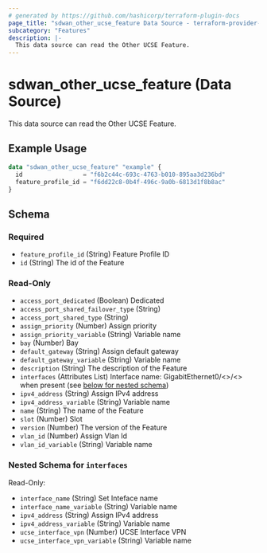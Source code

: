 ```yaml
---
# generated by https://github.com/hashicorp/terraform-plugin-docs
page_title: "sdwan_other_ucse_feature Data Source - terraform-provider-sdwan"
subcategory: "Features"
description: |-
  This data source can read the Other UCSE Feature.
---
```


# sdwan_other_ucse_feature (Data Source)

This data source can read the Other UCSE Feature.

## Example Usage

```terraform
data "sdwan_other_ucse_feature" "example" {
  id                 = "f6b2c44c-693c-4763-b010-895aa3d236bd"
  feature_profile_id = "f6dd22c8-0b4f-496c-9a0b-6813d1f8b8ac"
}
```

<!-- schema generated by tfplugindocs -->
## Schema

### Required

- `feature_profile_id` (String) Feature Profile ID
- `id` (String) The id of the Feature

### Read-Only

- `access_port_dedicated` (Boolean) Dedicated
- `access_port_shared_failover_type` (String)
- `access_port_shared_type` (String)
- `assign_priority` (Number) Assign priority
- `assign_priority_variable` (String) Variable name
- `bay` (Number) Bay
- `default_gateway` (String) Assign default gateway
- `default_gateway_variable` (String) Variable name
- `description` (String) The description of the Feature
- `interfaces` (Attributes List) Interface name: GigabitEthernet0/<>/<> when present (see [below for nested schema](#nestedatt--interfaces))
- `ipv4_address` (String) Assign IPv4 address
- `ipv4_address_variable` (String) Variable name
- `name` (String) The name of the Feature
- `slot` (Number) Slot
- `version` (Number) The version of the Feature
- `vlan_id` (Number) Assign Vlan Id
- `vlan_id_variable` (String) Variable name

<a id="nestedatt--interfaces"></a>
### Nested Schema for `interfaces`

Read-Only:

- `interface_name` (String) Set Inteface name
- `interface_name_variable` (String) Variable name
- `ipv4_address` (String) Assign IPv4 address
- `ipv4_address_variable` (String) Variable name
- `ucse_interface_vpn` (Number) UCSE Interface VPN
- `ucse_interface_vpn_variable` (String) Variable name
